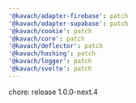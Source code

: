 ```yaml
---
'@kavach/adapter-firebase': patch
'@kavach/adapter-supabase': patch
'@kavach/cookie': patch
'@kavach/core': patch
'@kavach/deflector': patch
'@kavach/hashing': patch
'@kavach/logger': patch
'@kavach/svelte': patch
---
```


chore: release 1.0.0-next.4
